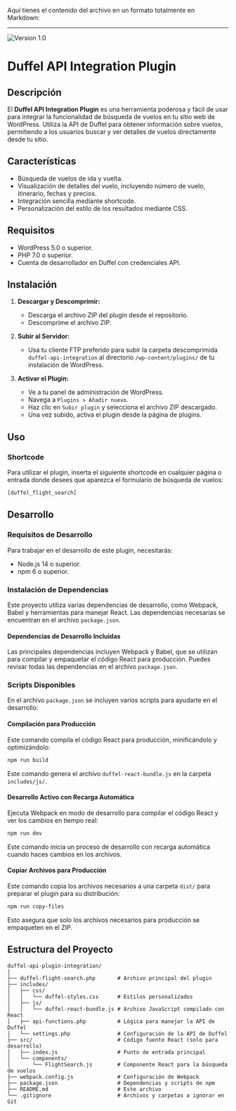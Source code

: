 Aquí tienes el contenido del archivo en un formato totalmente en Markdown:

---

![Version 1.0](https://img.shields.io/badge/version-1.0-blue)

# Duffel API Integration Plugin

## Descripción

El **Duffel API Integration Plugin** es una herramienta poderosa y fácil de usar para integrar la funcionalidad de búsqueda de vuelos en tu sitio web de WordPress. Utiliza la API de Duffel para obtener información sobre vuelos, permitiendo a los usuarios buscar y ver detalles de vuelos directamente desde tu sitio.

## Características

- Búsqueda de vuelos de ida y vuelta.
- Visualización de detalles del vuelo, incluyendo número de vuelo, itinerario, fechas y precios.
- Integración sencilla mediante shortcode.
- Personalización del estilo de los resultados mediante CSS.

## Requisitos

- WordPress 5.0 o superior.
- PHP 7.0 o superior.
- Cuenta de desarrollador en Duffel con credenciales API.

## Instalación

1. **Descargar y Descomprimir:**
    - Descarga el archivo ZIP del plugin desde el repositorio.
    - Descomprime el archivo ZIP.

2. **Subir al Servidor:**
    - Usa tu cliente FTP preferido para subir la carpeta descomprimida `duffel-api-integration` al directorio `/wp-content/plugins/` de tu instalación de WordPress.

3. **Activar el Plugin:**
    - Ve a tu panel de administración de WordPress.
    - Navega a `Plugins > Añadir nuevo`.
    - Haz clic en `Subir plugin` y selecciona el archivo ZIP descargado.
    - Una vez subido, activa el plugin desde la página de plugins.

## Uso

### Shortcode

Para utilizar el plugin, inserta el siguiente shortcode en cualquier página o entrada donde desees que aparezca el formulario de búsqueda de vuelos:

```html
[duffel_flight_search]
```

## Desarrollo

### Requisitos de Desarrollo

Para trabajar en el desarrollo de este plugin, necesitarás:

- Node.js 14 o superior.
- npm 6 o superior.

### Instalación de Dependencias

Este proyecto utiliza varias dependencias de desarrollo, como Webpack, Babel y herramientas para manejar React. Las dependencias necesarias se encuentran en el archivo `package.json`.

#### Dependencias de Desarrollo Incluidas

Las principales dependencias incluyen Webpack y Babel, que se utilizan para compilar y empaquetar el código React para producción. Puedes revisar todas las dependencias en el archivo `package.json`.

### Scripts Disponibles

En el archivo `package.json` se incluyen varios scripts para ayudarte en el desarrollo:

#### Compilación para Producción

Este comando compila el código React para producción, minificándolo y optimizándolo:

```bash
npm run build
```

Este comando genera el archivo `duffel-react-bundle.js` en la carpeta `includes/js/`.

#### Desarrollo Activo con Recarga Automática

Ejecuta Webpack en modo de desarrollo para compilar el código React y ver los cambios en tiempo real:

```bash
npm run dev
```

Este comando inicia un proceso de desarrollo con recarga automática cuando haces cambios en los archivos.

#### Copiar Archivos para Producción

Este comando copia los archivos necesarios a una carpeta `dist/` para preparar el plugin para su distribución:

```bash
npm run copy-files
```

Esto asegura que solo los archivos necesarios para producción se empaqueten en el ZIP.

## Estructura del Proyecto

```plaintext
duffel-api-plugin-integration/
│
├── duffel-flight-search.php       # Archivo principal del plugin
├── includes/
│   ├── css/
│   │   └── duffel-styles.css      # Estilos personalizados
│   ├── js/
│   │   └── duffel-react-bundle.js # Archivo JavaScript compilado con React
│   ├── api-functions.php          # Lógica para manejar la API de Duffel
│   └── settings.php               # Configuración de la API de Duffel
├── src/                           # Código fuente React (solo para desarrollo)
│   ├── index.js                   # Punto de entrada principal
│   └── components/
│       └── FlightSearch.js        # Componente React para la búsqueda de vuelos
├── webpack.config.js              # Configuración de Webpack
├── package.json                   # Dependencias y scripts de npm
├── README.md                      # Este archivo
└── .gitignore                     # Archivos y carpetas a ignorar en Git
```